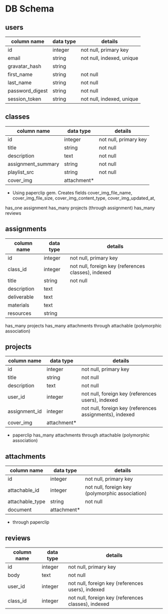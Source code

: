 # DB Schema

## users
column name     | data type | details
----------------|-----------|-----------------------
id              | integer   | not null, primary key
email	      | string    | not null, indexed, unique
gravatar_hash   | string    | 
first_name   | string    | not null
last_name   | string    | not null
password_digest | string    | not null
session_token   | string    | not null, indexed, unique

## classes
column name | data type | details
------------|-----------|-----------------------
id          | integer   | not null, primary key
title       | string    | not null
description      | text      | not null
assignment_summary      | string    | not null
playlist_src | string | not null
cover_img | attachment* | 

* Using paperclip gem. Creates fields cover_img_file_name, cover_img_file_size, cover_img_content_type, cover_img_updated_at,

has_one assignment
has_many projects (through assignment)
has_many reviews

## assignments
column name | data type | details
------------|-----------|-----------------------
id          | integer   | not null, primary key
class_id   | integer   | not null, foreign key (references classes), indexed
title       | string    | not null
description | text    |
deliverable | text    |
materials | text    |
resources | string    |

has_many projects
has_many attachments through attachable (polymorphic association)


## projects
column name | data type | details
------------|-----------|-----------------------
id          | integer   | not null, primary key
title       | string    | not null
description      | text      | not null
user_id   | integer   | not null, foreign key (references users), indexed
assignment_id | integer   | not null, foreign key (references assignments), indexed
cover_img   | attachment*   |

* paperclip
has_many attachments through attachable (polymorphic association)

## attachments
column name | data type | details
------------|-----------|-----------------------
id          | integer   | not null, primary key
attachable_id      | integer    | not null, foreign key (polymorphic association)
attachable_type      | string    | not null
document | attachment* | 

* through paperclip

## reviews
column name | data type | details
------------|-----------|-----------------------
id          | integer   | not null, primary key
body     	 | text    |  not null
user_id   | integer   | not null, foreign key (references users), indexed
class_id | integer   | not null, foreign key (references classes), indexed


